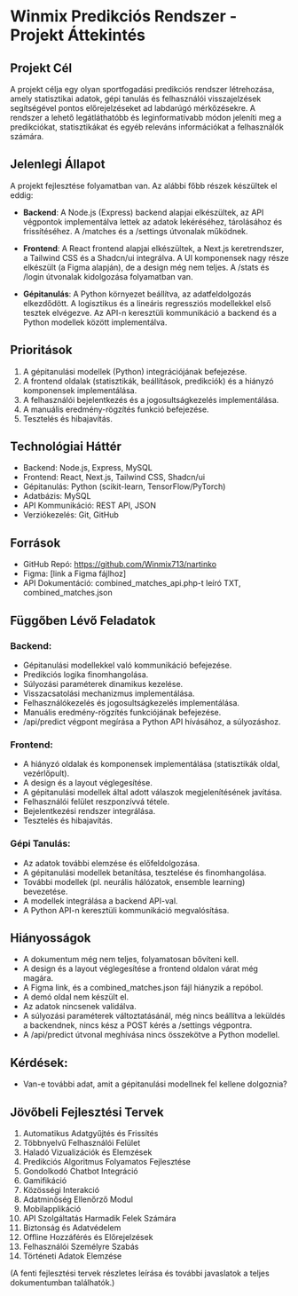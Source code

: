 # Winmix Predikciós Rendszer - Projekt Áttekintés

## Projekt Cél

A projekt célja egy olyan sportfogadási predikciós rendszer létrehozása, amely statisztikai adatok, gépi tanulás és felhasználói visszajelzések segítségével pontos előrejelzéseket ad labdarúgó mérkőzésekre. A rendszer a lehető legátláthatóbb és leginformatívabb módon jeleníti meg a predikciókat, statisztikákat és egyéb releváns információkat a felhasználók számára.

## Jelenlegi Állapot

A projekt fejlesztése folyamatban van. Az alábbi főbb részek készültek el eddig:

- **Backend**: A Node.js (Express) backend alapjai elkészültek, az API végpontok implementálva lettek az adatok lekéréséhez, tárolásához és frissítéséhez. A /matches és a /settings útvonalak működnek.

- **Frontend**: A React frontend alapjai elkészültek, a Next.js keretrendszer, a Tailwind CSS és a Shadcn/ui integrálva. A UI komponensek nagy része elkészült (a Figma alapján), de a design még nem teljes. A /stats és /login útvonalak kidolgozása folyamatban van.

- **Gépitanulás**: A Python környezet beállítva, az adatfeldolgozás elkezdődött. A logisztikus és a lineáris regressziós modellekkel első tesztek elvégezve. Az API-n keresztüli kommunikáció a backend és a Python modellek között implementálva.

## Prioritások

1. A gépitanulási modellek (Python) integrációjának befejezése.
2. A frontend oldalak (statisztikák, beállítások, predikciók) és a hiányzó komponensek implementálása.
3. A felhasználói bejelentkezés és a jogosultságkezelés implementálása.
4. A manuális eredmény-rögzítés funkció befejezése.
5. Tesztelés és hibajavítás.

## Technológiai Háttér

- Backend: Node.js, Express, MySQL
- Frontend: React, Next.js, Tailwind CSS, Shadcn/ui
- Gépitanulás: Python (scikit-learn, TensorFlow/PyTorch)
- Adatbázis: MySQL
- API Kommunikáció: REST API, JSON
- Verziókezelés: Git, GitHub

## Források

- GitHub Repó: https://github.com/Winmix713/nartinko
- Figma: [link a Figma fájlhoz]
- API Dokumentáció: combined_matches_api.php-t leíró TXT, combined_matches.json

## Függőben Lévő Feladatok

### Backend:
- Gépitanulási modellekkel való kommunikáció befejezése.
- Predikciós logika finomhangolása.
- Súlyozási paraméterek dinamikus kezelése.
- Visszacsatolási mechanizmus implementálása.
- Felhasználókezelés és jogosultságkezelés implementálása.
- Manuális eredmény-rögzítés funkciójának befejezése.
- /api/predict végpont megírása a Python API hívásához, a súlyozáshoz.

### Frontend:
- A hiányzó oldalak és komponensek implementálása (statisztikák oldal, vezérlőpult).
- A design és a layout véglegesítése.
- A gépitanulási modellek által adott válaszok megjelenítésének javítása.
- Felhasználói felület reszponzívvá tétele.
- Bejelentkezési rendszer integrálása.
- Tesztelés és hibajavítás.

### Gépi Tanulás:
- Az adatok további elemzése és előfeldolgozása.
- A gépitanulási modellek betanítása, tesztelése és finomhangolása.
- További modellek (pl. neurális hálózatok, ensemble learning) bevezetése.
- A modellek integrálása a backend API-val.
- A Python API-n keresztüli kommunikáció megvalósítása.

## Hiányosságok

- A dokumentum még nem teljes, folyamatosan bővíteni kell.
- A design és a layout véglegesítése a frontend oldalon várat még magára.
- A Figma link, és a combined_matches.json fájl hiányzik a repóbol.
- A demó oldal nem készült el.
- Az adatok nincsenek validálva.
- A súlyozási paraméterek változtatásánál, még nincs beállítva a leküldés a backendnek, nincs kész a POST kérés a /settings végpontra.
- A /api/predict útvonal meghívása nincs összekötve a Python modellel.

## Kérdések:

- Van-e további adat, amit a gépitanulási modellnek fel kellene dolgoznia?

## Jövőbeli Fejlesztési Tervek

1. Automatikus Adatgyűjtés és Frissítés
2. Többnyelvű Felhasználói Felület
3. Haladó Vizualizációk és Elemzések
4. Predikciós Algoritmus Folyamatos Fejlesztése
5. Gondolkodó Chatbot Integráció
6. Gamifikáció
7. Közösségi Interakció
8. Adatminőség Ellenőrző Modul
9. Mobilapplikáció
10. API Szolgáltatás Harmadik Felek Számára
11. Biztonság és Adatvédelem
12. Offline Hozzáférés és Előrejelzések
13. Felhasználói Személyre Szabás
14. Történeti Adatok Elemzése

(A fenti fejlesztési tervek részletes leírása és további javaslatok a teljes dokumentumban találhatók.)